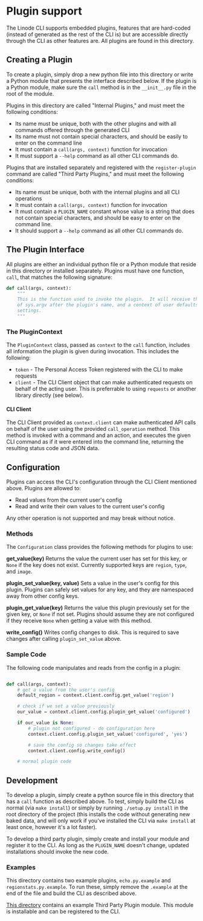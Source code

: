 # Plugin support

The Linode CLI supports embedded plugins, features that are hard-coded (instead
of generated as the rest of the CLI is) but are accessible directly through the
CLI as other features are. All plugins are found in this directory.

## Creating a Plugin

To create a plugin, simply drop a new python file into this directory or write a
Python module that presents the interface described below. If the
plugin is a Python module, make sure the `call` method is in the `__init__.py`
file in the root of the module.

Plugins in this directory are called "Internal Plugins," and must meet the
following conditions:

* Its name must be unique, both with the other plugins and with all commands
   offered through the generated CLI
* Its name must not contain special characters, and should be easily to enter
   on the command line
* It must contain a `call(args, context)` function for invocation
* It must support a `--help` command as all other CLI commands do.

Plugins that are installed separately and registered with the `register-plugin`
command are called "Third Party Plugins," and must meet the following
conditions:

* Its name must be unique, both with the internal plugins and all CLI operations
* It must contain a `call(args, context)` function for invocation
* It must contain a `PLUGIN_NAME` constant whose value is a string that does not
   contain special characters, and should be easy to enter on the command line.
* It should support a `--help` command as all other CLI commands do.

## The Plugin Interface

All plugins are either an individual python file or a Python module
that reside in this directory or installed separately.  Plugins must have one function, `call`, that
matches the following signature:

```python
def call(args, context):
    """
    This is the function used to invoke the plugin.  It will receive the remainder
    of sys.argv after the plugin's name, and a context of user defaults and config
    settings.
    """
```

### The PluginContext

The `PluginContext` class, passed as `context` to the `call` function, includes
all information the plugin is given during invocation.  This includes the following:

* `token` - The Personal Access Token registered with the CLI to make requests
* `client` - The CLI Client object that can make authenticated requests on behalf
    of the acting user.  This is preferrable to using `requests` or another library
    directly (see below).

#### CLI Client

The CLI Client provided as `context.client` can make authenticated API calls on
behalf of the user using the provided `call_operation` method.  This method is
invoked with a command and an action, and executes the given CLI command as if
it were entered into the command line, returning the resulting status code and
JSON data.

## Configuration

Plugins can access the CLI's configuration through the CLI Client mentioned above.
Plugins are allowed to:

* Read values from the current user's config
* Read and write their own values to the current user's config

Any other operation is not supported and may break without notice.

### Methods

The `Configuration` class provides the following methods for plugins to use:

**get_value(key)** Returns the value the current user has set for this key, or `None`
if the key does not exist.  Currently supported keys are `region`, `type`, and `image`.

**plugin_set_value(key, value)** Sets a value in the user's config for this plugin.
Plugins can safely set values for any key, and they are namespaced away from other
config keys.

**plugin_get_value(key)** Returns the value this plugin previously set for the given
key, or `None` if not set.  Plugins should assume they are not configured if they
receive `None` when getting a value with this method.

**write_config()** Writes config changes to disk.  This is required to save changes
after calling `plugin_set_value` above.

### Sample Code

The following code manipulates and reads from the config in a plugin:

```python

def call(args, context):
    # get a value from the user's config
    default_region = context.client.config.get_value('region')

    # check if we set a value previously
    our_value = context.client.config.plugin_get_value('configured')

    if our_value is None:
        # plugin not configured - do configuration here
        context.client.config.plugin_set_value('configured', 'yes')

        # save the config so changes take effect
        context.client.config.write_config()

    # normal plugin code
```

## Development

To develop a plugin, simply create a python source file in this directory that
has a `call` function as described above.  To test, simply build the CLI as
normal (via `make install`) or simply by running `./setup.py install` in the
root directory of the project (this installs the code without generating new
baked data, and will only work if you've installed the CLI via `make install`
at least once, however it's a lot faster).

To develop a third party plugin, simply create and install your module and register
it to the CLI.  As long as the `PLUGIN_NAME` doesn't change, updated installations
should invoke the new code.

### Examples

This directory contains two example plugins, `echo.py.example` and
`regionstats.py.example`.  To run these, simply remove the `.example` at the end
of the file and build the CLI as described above.

[This directory](https://github.com/linode/linode-cli/tree/main/examples/third-party-plugin)
contains an example Third Party Plugin module.  This module is installable and
can be registered to the CLI.
